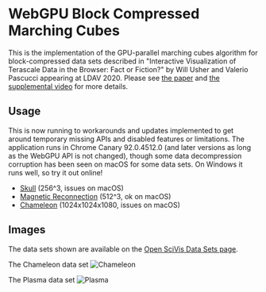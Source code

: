 # WebGPU Block Compressed Marching Cubes

This is the implementation of the GPU-parallel marching cubes algorithm for
block-compressed data sets described in "Interactive Visualization of Terascale
Data in the Browser: Fact or Fiction?" by Will Usher and Valerio Pascucci appearing
at LDAV 2020. Please see [the paper](https://www.willusher.io/publications/teraweb)
and [the supplemental video](https://youtu.be/O7Tboj2dDVA) for more details.

## Usage

This is now running to workarounds and updates implemented to get around temporary
missing APIs and disabled features or limitations. The application runs in
Chrome Canary 92.0.4512.0 (and later versions as long as the WebGPU API is not changed),
though some data decompression corruption has been seen on macOS for some data sets. On Windows it runs
well, so try it out online!

- [Skull](https://www.willusher.io/webgpu-bcmc/webgpu_bcmc.html) (256^3, issues on macOS)
- [Magnetic Reconnection](https://www.willusher.io/webgpu-bcmc/webgpu_bcmc.html#magnetic) (512^3, ok on macOS)
- [Chameleon](https://www.willusher.io/webgpu-bcmc/webgpu_bcmc.html#chameleon) (1024x1024x1080, issues on macOS)

## Images

The data sets shown are available on the [Open SciVis Data Sets page](https://klacansky.com/open-scivis-datasets/).

The Chameleon data set
![Chameleon](https://i.imgur.com/l5goAsc.png)

The Plasma data set
![Plasma](https://i.imgur.com/HWJ4DHn.png)
